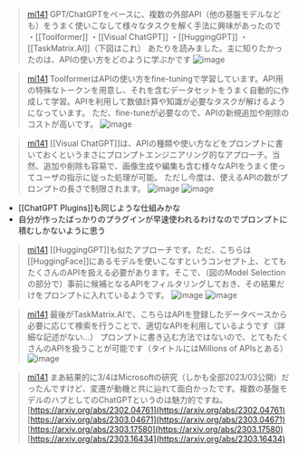 
> [mi141](https://twitter.com/mi141/status/1643909035664773120/photo/1) GPT/ChatGPTをベースに、複数の外部API（他の基盤モデルなども）をうまく使いこなして様々なタスクを解く手法に興味があったので
>  ・[[Toolformer]]
>  ・[[Visual ChatGPT]]
>  ・[[HuggingGPT]]
>  ・[[TaskMatrix.AI]]（下図はこれ）
>  あたりを読みました。主に知りたかったのは、APIの使い方をどのように学ぶかです
>  ![image](https://pbs.twimg.com/media/FtBUryWakAM3txd?format=jpg&name=medium#.png)

> [mi141](https://twitter.com/mi141/status/1643909038042906624) ToolformerはAPIの使い方をfine-tuningで学習しています。API用の特殊なトークンを用意し、それを含むデータセットをうまく自動的に作成して学習。APIを利用して数値計算や知識が必要なタスクが解けるようになっています。
>  ただ、fine-tuneが必要なので、APIの新規追加や削除のコストが高いです。
>  ![image](https://pbs.twimg.com/media/FtBOwuKaMAAzX_d?format=png&name=900x900#.png)

> [mi141](https://twitter.com/mi141/status/1643909040379162625) [[Visual ChatGPT]]は、APIの種類や使い方などをプロンプトに書いておくというまさにプロンプトエンジニアリング的なアプローチ。当然、追加や削除も容易で、画像生成や編集も含む様々なAPIをうまく使ってユーザの指示に従った処理が可能。
>  ただし今度は、使えるAPIの数がプロンプトの長さで制限されます。
>  ![image](https://pbs.twimg.com/media/FtBP85ZaYAADHku?format=png&name=small#.png) ![image](https://pbs.twimg.com/media/FtBR-eEakAAvKm_?format=jpg&name=small#.png)
- [[ChatGPT Plugins]]も同じような仕組みかな
- 自分が作ったばっかりのプラグインが早速使われるわけなのでプロンプトに積むしかないように思う


> [mi141](https://twitter.com/mi141/status/1643909043449384962) [[HuggingGPT]]も似たアプローチです。ただ、こちらは[[HuggingFace]]にあるモデルを使いこなすというコンセプト上、とてもたくさんのAPIを扱える必要があります。そこで、（図のModel Selectionの部分で）事前に候補となるAPIをフィルタリングしておき、その結果だけをプロンプトに入れているようです。
>  ![image](https://pbs.twimg.com/media/FtBSOGuaIAAzaRJ?format=jpg&name=large#.png) ![image](https://pbs.twimg.com/media/FtBSZRGaAAEiM8c?format=jpg&name=small#.png)

> [mi141](https://twitter.com/mi141/status/1643909046506864640) 最後がTaskMatrix.AIで、こちらはAPIを登録したデータベースから必要に応じて検索を行うことで、適切なAPIを利用しているようです（詳細な記述がない…）
>  プロンプトに書き込む方法ではないので、とてもたくさんのAPIを扱うことが可能です（タイトルにはMillions of APIsとある）
>  ![image](https://pbs.twimg.com/media/FtBTKpiaMAAWGvP?format=jpg&name=medium#.png)

> [mi141](https://twitter.com/mi141/status/1643909049447247872) まあ結果的に3/4はMicrosoftの研究（しかも全部2023/03公開）だったんですけど、変遷が動機と共に辿れて面白かったです。複数の基盤モデルのハブとしてのChatGPTというのは魅力的ですね。
>  [https://arxiv.org/abs/2302.04761](https://arxiv.org/abs/2302.04761)
>  [https://arxiv.org/abs/2303.04671](https://arxiv.org/abs/2303.04671)
>  [https://arxiv.org/abs/2303.17580](https://arxiv.org/abs/2303.17580)
>  [https://arxiv.org/abs/2303.16434](https://arxiv.org/abs/2303.16434)
